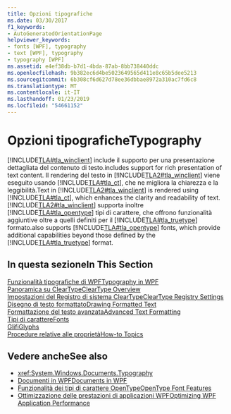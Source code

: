 ```yaml
---
title: Opzioni tipografiche
ms.date: 03/30/2017
f1_keywords:
- AutoGeneratedOrientationPage
helpviewer_keywords:
- fonts [WPF], typography
- text [WPF], typography
- typography [WPF]
ms.assetid: e4ef38db-b7d1-4bda-87ab-8bb738440ddc
ms.openlocfilehash: 9b382ec6d4be5023649565d411e8c65b5dee5213
ms.sourcegitcommit: 6b308cf6d627d78ee36dbbae8972a310ac7fd6c8
ms.translationtype: MT
ms.contentlocale: it-IT
ms.lasthandoff: 01/23/2019
ms.locfileid: "54661152"
---
```

# <a name="typography"></a><span data-ttu-id="17b92-102">Opzioni tipografiche</span><span class="sxs-lookup"><span data-stu-id="17b92-102">Typography</span></span>
[!INCLUDE[TLA#tla_winclient](../../../../includes/tlasharptla-winclient-md.md)] <span data-ttu-id="17b92-103">include il supporto per una presentazione dettagliata del contenuto di testo.</span><span class="sxs-lookup"><span data-stu-id="17b92-103">includes support for rich presentation of text content.</span></span> <span data-ttu-id="17b92-104">Il rendering del testo in [!INCLUDE[TLA2#tla_winclient](../../../../includes/tla2sharptla-winclient-md.md)] viene eseguito usando [!INCLUDE[TLA#tla_ct](../../../../includes/tlasharptla-ct-md.md)], che ne migliora la chiarezza e la leggibilità.</span><span class="sxs-lookup"><span data-stu-id="17b92-104">Text in [!INCLUDE[TLA2#tla_winclient](../../../../includes/tla2sharptla-winclient-md.md)] is rendered using [!INCLUDE[TLA#tla_ct](../../../../includes/tlasharptla-ct-md.md)], which enhances the clarity and readability of text.</span></span> [!INCLUDE[TLA2#tla_winclient](../../../../includes/tla2sharptla-winclient-md.md)] <span data-ttu-id="17b92-105">supporta inoltre [!INCLUDE[TLA#tla_opentype](../../../../includes/tlasharptla-opentype-md.md)] tipi di carattere, che offrono funzionalità aggiuntive oltre a quelli definiti per il [!INCLUDE[TLA#tla_truetype](../../../../includes/tlasharptla-truetype-md.md)] formato.</span><span class="sxs-lookup"><span data-stu-id="17b92-105">also supports [!INCLUDE[TLA#tla_opentype](../../../../includes/tlasharptla-opentype-md.md)] fonts, which provide additional capabilities beyond those defined by the [!INCLUDE[TLA#tla_truetype](../../../../includes/tlasharptla-truetype-md.md)] format.</span></span>  
  
## <a name="in-this-section"></a><span data-ttu-id="17b92-106">In questa sezione</span><span class="sxs-lookup"><span data-stu-id="17b92-106">In This Section</span></span>  
 [<span data-ttu-id="17b92-107">Funzionalità tipografiche di WPF</span><span class="sxs-lookup"><span data-stu-id="17b92-107">Typography in WPF</span></span>](../../../../docs/framework/wpf/advanced/typography-in-wpf.md)  
 [<span data-ttu-id="17b92-108">Panoramica su ClearType</span><span class="sxs-lookup"><span data-stu-id="17b92-108">ClearType Overview</span></span>](../../../../docs/framework/wpf/advanced/cleartype-overview.md)  
 [<span data-ttu-id="17b92-109">Impostazioni del Registro di sistema ClearType</span><span class="sxs-lookup"><span data-stu-id="17b92-109">ClearType Registry Settings</span></span>](../../../../docs/framework/wpf/advanced/cleartype-registry-settings.md)  
 [<span data-ttu-id="17b92-110">Disegno di testo formattato</span><span class="sxs-lookup"><span data-stu-id="17b92-110">Drawing Formatted Text</span></span>](../../../../docs/framework/wpf/advanced/drawing-formatted-text.md)  
 [<span data-ttu-id="17b92-111">Formattazione del testo avanzata</span><span class="sxs-lookup"><span data-stu-id="17b92-111">Advanced Text Formatting</span></span>](../../../../docs/framework/wpf/advanced/advanced-text-formatting.md)  
 [<span data-ttu-id="17b92-112">Tipi di carattere</span><span class="sxs-lookup"><span data-stu-id="17b92-112">Fonts</span></span>](../../../../docs/framework/wpf/advanced/fonts-wpf.md)  
 [<span data-ttu-id="17b92-113">Glifi</span><span class="sxs-lookup"><span data-stu-id="17b92-113">Glyphs</span></span>](../../../../docs/framework/wpf/advanced/glyphs.md)  
 [<span data-ttu-id="17b92-114">Procedure relative alle proprietà</span><span class="sxs-lookup"><span data-stu-id="17b92-114">How-to Topics</span></span>](../../../../docs/framework/wpf/advanced/typography-how-to-topics.md)  
  
## <a name="see-also"></a><span data-ttu-id="17b92-115">Vedere anche</span><span class="sxs-lookup"><span data-stu-id="17b92-115">See also</span></span>
- <xref:System.Windows.Documents.Typography>
- [<span data-ttu-id="17b92-116">Documenti in WPF</span><span class="sxs-lookup"><span data-stu-id="17b92-116">Documents in WPF</span></span>](../../../../docs/framework/wpf/advanced/documents-in-wpf.md)
- [<span data-ttu-id="17b92-117">Funzionalità dei tipi di carattere OpenType</span><span class="sxs-lookup"><span data-stu-id="17b92-117">OpenType Font Features</span></span>](../../../../docs/framework/wpf/advanced/opentype-font-features.md)
- [<span data-ttu-id="17b92-118">Ottimizzazione delle prestazioni di applicazioni WPF</span><span class="sxs-lookup"><span data-stu-id="17b92-118">Optimizing WPF Application Performance</span></span>](../../../../docs/framework/wpf/advanced/optimizing-wpf-application-performance.md)
